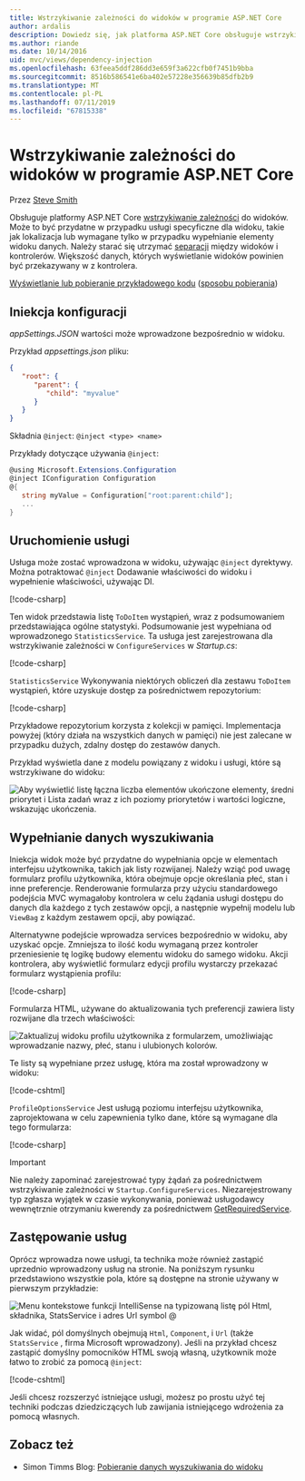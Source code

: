 ```yaml
---
title: Wstrzykiwanie zależności do widoków w programie ASP.NET Core
author: ardalis
description: Dowiedz się, jak platforma ASP.NET Core obsługuje wstrzykiwanie zależności do widoków MVC.
ms.author: riande
ms.date: 10/14/2016
uid: mvc/views/dependency-injection
ms.openlocfilehash: 63feea5ddf286dd3e659f3a622cfb0f7451b9bba
ms.sourcegitcommit: 8516b586541e6ba402e57228e356639b85dfb2b9
ms.translationtype: MT
ms.contentlocale: pl-PL
ms.lasthandoff: 07/11/2019
ms.locfileid: "67815338"
---
```

# <a name="dependency-injection-into-views-in-aspnet-core"></a>Wstrzykiwanie zależności do widoków w programie ASP.NET Core

Przez [Steve Smith](https://ardalis.com/)

Obsługuje platformy ASP.NET Core [wstrzykiwanie zależności](xref:fundamentals/dependency-injection) do widoków. Może to być przydatne w przypadku usługi specyficzne dla widoku, takie jak lokalizacja lub wymagane tylko w przypadku wypełnianie elementy widoku danych. Należy starać się utrzymać [separacji](/dotnet/standard/modern-web-apps-azure-architecture/architectural-principles#separation-of-concerns) między widoków i kontrolerów. Większość danych, których wyświetlanie widoków powinien być przekazywany w z kontrolera.

[Wyświetlanie lub pobieranie przykładowego kodu](https://github.com/aspnet/AspNetCore.Docs/tree/master/aspnetcore/mvc/views/dependency-injection/sample) ([sposobu pobierania](xref:index#how-to-download-a-sample))

## <a name="configuration-injection"></a>Iniekcja konfiguracji

*appSettings.JSON* wartości może wprowadzone bezpośrednio w widoku.

Przykład *appsettings.json* pliku:

```json
{
   "root": {
      "parent": {
         "child": "myvalue"
      }
   }
}
```

Składnia `@inject`: `@inject <type> <name>`

Przykłady dotyczące używania `@inject`:

```csharp
@using Microsoft.Extensions.Configuration
@inject IConfiguration Configuration
@{
   string myValue = Configuration["root:parent:child"];
   ...
}
```

## <a name="service-injection"></a>Uruchomienie usługi

Usługa może zostać wprowadzona w widoku, używając `@inject` dyrektywy. Można potraktować `@inject` Dodawanie właściwości do widoku i wypełnienie właściwości, używając DI.

[!code-csharp[](../../mvc/views/dependency-injection/sample/src/ViewInjectSample/Views/ToDo/Index.cshtml?highlight=4,5,15,16,17)]

Ten widok przedstawia listę `ToDoItem` wystąpień, wraz z podsumowaniem przedstawiająca ogólne statystyki. Podsumowanie jest wypełniana od wprowadzonego `StatisticsService`. Ta usługa jest zarejestrowana dla wstrzykiwanie zależności w `ConfigureServices` w *Startup.cs*:

[!code-csharp[](../../mvc/views/dependency-injection/sample/src/ViewInjectSample/Startup.cs?highlight=6,7&range=15-22)]

`StatisticsService` Wykonywania niektórych obliczeń dla zestawu `ToDoItem` wystąpień, które uzyskuje dostęp za pośrednictwem repozytorium:

[!code-csharp[](../../mvc/views/dependency-injection/sample/src/ViewInjectSample/Model/Services/StatisticsService.cs?highlight=15,20,25)]

Przykładowe repozytorium korzysta z kolekcji w pamięci. Implementacja powyżej (który działa na wszystkich danych w pamięci) nie jest zalecane w przypadku dużych, zdalny dostęp do zestawów danych.

Przykład wyświetla dane z modelu powiązany z widoku i usługi, które są wstrzykiwane do widoku:

![Aby wyświetlić listę łączna liczba elementów ukończone elementy, średni priorytet i Lista zadań wraz z ich poziomy priorytetów i wartości logiczne, wskazując ukończenia.](dependency-injection/_static/screenshot.png)

## <a name="populating-lookup-data"></a>Wypełnianie danych wyszukiwania

Iniekcja widok może być przydatne do wypełniania opcje w elementach interfejsu użytkownika, takich jak listy rozwijanej. Należy wziąć pod uwagę formularz profilu użytkownika, która obejmuje opcje określania płeć, stan i inne preferencje. Renderowanie formularza przy użyciu standardowego podejścia MVC wymagałoby kontrolera w celu żądania usługi dostępu do danych dla każdego z tych zestawów opcji, a następnie wypełnij modelu lub `ViewBag` z każdym zestawem opcji, aby powiązać.

Alternatywne podejście wprowadza services bezpośrednio w widoku, aby uzyskać opcje. Zmniejsza to ilość kodu wymaganą przez kontroler przeniesienie tę logikę budowy elementu widoku do samego widoku. Akcji kontrolera, aby wyświetlić formularz edycji profilu wystarczy przekazać formularz wystąpienia profilu:

[!code-csharp[](../../mvc/views/dependency-injection/sample/src/ViewInjectSample/Controllers/ProfileController.cs?highlight=9,19)]

Formularza HTML, używane do aktualizowania tych preferencji zawiera listy rozwijane dla trzech właściwości:

![Zaktualizuj widoku profilu użytkownika z formularzem, umożliwiając wprowadzanie nazwy, płeć, stanu i ulubionych kolorów.](dependency-injection/_static/updateprofile.png)

Te listy są wypełniane przez usługę, która ma został wprowadzony w widoku:

[!code-cshtml[](../../mvc/views/dependency-injection/sample/src/ViewInjectSample/Views/Profile/Index.cshtml?highlight=4,16,17,21,22,26,27)]

`ProfileOptionsService` Jest usługą poziomu interfejsu użytkownika, zaprojektowana w celu zapewnienia tylko dane, które są wymagane dla tego formularza:

[!code-csharp[](../../mvc/views/dependency-injection/sample/src/ViewInjectSample/Model/Services/ProfileOptionsService.cs?highlight=7,13,24)]

> [!IMPORTANT]
> Nie należy zapominać zarejestrować typy żądań za pośrednictwem wstrzykiwanie zależności w `Startup.ConfigureServices`. Niezarejestrowany typ zgłasza wyjątek w czasie wykonywania, ponieważ usługodawcy wewnętrznie otrzymaniu kwerendy za pośrednictwem [GetRequiredService](/dotnet/api/microsoft.extensions.dependencyinjection.serviceproviderserviceextensions.getrequiredservice).

## <a name="overriding-services"></a>Zastępowanie usług

Oprócz wprowadza nowe usługi, ta technika może również zastąpić uprzednio wprowadzony usług na stronie. Na poniższym rysunku przedstawiono wszystkie pola, które są dostępne na stronie używany w pierwszym przykładzie:

![Menu kontekstowe funkcji IntelliSense na typizowaną listę pól Html, składnika, StatsService i adres Url symbol @](dependency-injection/_static/razor-fields.png)

Jak widać, pól domyślnych obejmują `Html`, `Component`, i `Url` (także `StatsService` , firma Microsoft wprowadzony). Jeśli na przykład chcesz zastąpić domyślny pomocników HTML swoją własną, użytkownik może łatwo to zrobić za pomocą `@inject`:

[!code-cshtml[](../../mvc/views/dependency-injection/sample/src/ViewInjectSample/Views/Helper/Index.cshtml?highlight=3,11)]

Jeśli chcesz rozszerzyć istniejące usługi, możesz po prostu użyć tej techniki podczas dziedziczących lub zawijania istniejącego wdrożenia za pomocą własnych.

## <a name="see-also"></a>Zobacz też

* Simon Timms Blog: [Pobieranie danych wyszukiwania do widoku](https://blog.simontimms.com/2015/06/09/getting-lookup-data-into-you-view/)
